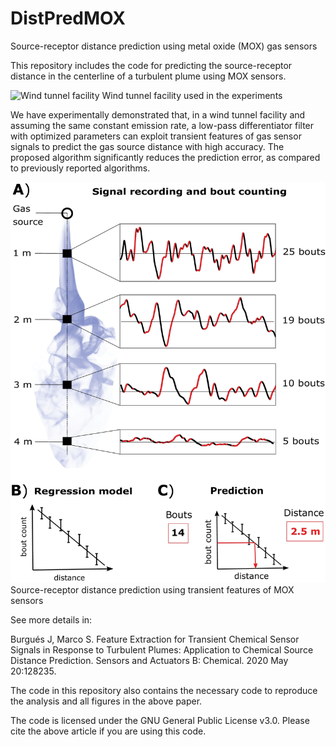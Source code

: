 # DistPredMOX
Source-receptor distance prediction using metal oxide (MOX) gas sensors

This repository includes the code for predicting the source-receptor distance in the centerline of a turbulent plume using MOX sensors.

![Wind tunnel facility](https://github.com/jburgues/DistPredMOX/master/img/windtunnel.png)
Wind tunnel facility used in the experiments

We have experimentally demonstrated that, in a wind tunnel facility and assuming the same constant emission rate, a low-pass differentiator filter with optimized parameters can exploit transient features of gas sensor signals to predict the gas source distance with high accuracy. The proposed algorithm significantly reduces the prediction error, as compared to previously reported algorithms.

![alt text](https://raw.githubusercontent.com/jburgues/DistPredMOX/master/img/bouts_prediction_shcema.jpg "Source-receptor distance prediction using transient features of MOX sensors")
Source-receptor distance prediction using transient features of MOX sensors

See more details in:

Burgués J, Marco S. Feature Extraction for Transient Chemical Sensor Signals in Response to Turbulent Plumes: Application to Chemical Source Distance Prediction. Sensors and Actuators B: Chemical. 2020 May 20:128235.

The code in this repository also contains the necessary code to reproduce the analysis and all figures in the above paper.

The code is licensed under the GNU General Public License v3.0. Please cite the above article if you are using this code.



